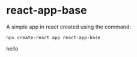 # react-app-base

A simple app in react created using the command:
~~~
npx create-react app react-app-base
~~~
 hello